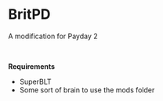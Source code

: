 # BritPD
A modification for Payday 2

&nbsp;

**Requirements**
* SuperBLT
* Some sort of brain to use the mods folder
